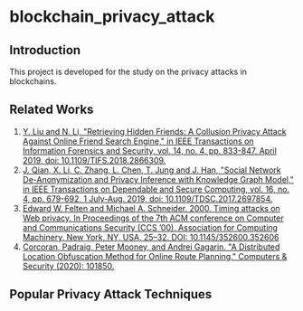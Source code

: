 # blockchain_privacy_attack
## Introduction
This project is developed for the study on the privacy attacks in blockchains.

## Related Works
1. [Y. Liu and N. Li, "Retrieving Hidden Friends: A Collusion Privacy Attack Against Online Friend Search Engine," in IEEE Transactions on Information Forensics and Security, vol. 14, no. 4, pp. 833-847, April 2019, doi: 10.1109/TIFS.2018.2866309.](https://ieeexplore.ieee.org/stamp/stamp.jsp?tp=&arnumber=8443384)
2. [J. Qian, X. Li, C. Zhang, L. Chen, T. Jung and J. Han, "Social Network De-Anonymization and Privacy Inference with Knowledge Graph Model," in IEEE Transactions on Dependable and Secure Computing, vol. 16, no. 4, pp. 679-692, 1 July-Aug. 2019, doi: 10.1109/TDSC.2017.2697854.](https://ieeexplore.ieee.org/stamp/stamp.jsp?arnumber=7911249)
3. [Edward W. Felten and Michael A. Schneider. 2000. Timing attacks on Web privacy. In Proceedings of the 7th ACM conference on Computer and Communications Security (CCS ’00). Association for Computing Machinery, New York, NY, USA, 25–32. DOI: 10.1145/352600.352606](https://dl.acm.org/doi/pdf/10.1145/352600.352606)
4. [Corcoran, Padraig, Peter Mooney, and Andrei Gagarin. "A Distributed Location Obfuscation Method for Online Route Planning." Computers & Security (2020): 101850.](https://www.sciencedirect.com/science/article/pii/S016740481831071X)

## Popular Privacy Attack Techniques
